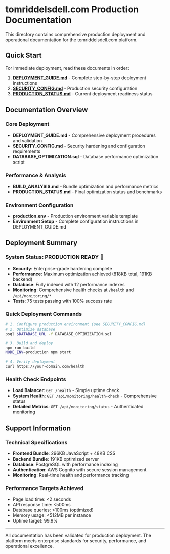 # tomriddelsdell.com Production Documentation

This directory contains comprehensive production deployment and operational documentation for the tomriddelsdell.com platform.

## Quick Start

For immediate deployment, read these documents in order:

1. **[DEPLOYMENT_GUIDE.md](DEPLOYMENT_GUIDE.md)** - Complete step-by-step deployment instructions
2. **[SECURITY_CONFIG.md](SECURITY_CONFIG.md)** - Production security configuration
3. **[PRODUCTION_STATUS.md](PRODUCTION_STATUS.md)** - Current deployment readiness status

## Documentation Overview

### Core Deployment
- **DEPLOYMENT_GUIDE.md** - Comprehensive deployment procedures and validation
- **SECURITY_CONFIG.md** - Security hardening and configuration requirements
- **DATABASE_OPTIMIZATION.sql** - Database performance optimization script

### Performance & Analysis
- **BUILD_ANALYSIS.md** - Bundle optimization and performance metrics
- **PRODUCTION_STATUS.md** - Final optimization status and benchmarks

### Environment Configuration
- **production.env** - Production environment variable template
- **Environment Setup** - Complete configuration instructions in DEPLOYMENT_GUIDE.md

## Deployment Summary

### System Status: PRODUCTION READY 🚀
- **Security**: Enterprise-grade hardening complete
- **Performance**: Maximum optimization achieved (818KB total, 191KB backend)
- **Database**: Fully indexed with 12 performance indexes
- **Monitoring**: Comprehensive health checks at `/health` and `/api/monitoring/*`
- **Tests**: 75 tests passing with 100% success rate

### Quick Deployment Commands
```bash
# 1. Configure production environment (see SECURITY_CONFIG.md)
# 2. Optimize database
psql $DATABASE_URL -f DATABASE_OPTIMIZATION.sql

# 3. Build and deploy
npm run build
NODE_ENV=production npm start

# 4. Verify deployment
curl https://your-domain.com/health
```

### Health Check Endpoints
- **Load Balancer**: `GET /health` - Simple uptime check
- **System Health**: `GET /api/monitoring/health-check` - Comprehensive status
- **Detailed Metrics**: `GET /api/monitoring/status` - Authenticated monitoring

## Support Information

### Technical Specifications
- **Frontend Bundle**: 296KB JavaScript + 48KB CSS
- **Backend Bundle**: 191KB optimized server
- **Database**: PostgreSQL with performance indexing
- **Authentication**: AWS Cognito with secure session management
- **Monitoring**: Real-time health and performance tracking

### Performance Targets Achieved
- Page load time: <2 seconds
- API response time: <500ms
- Database queries: <100ms (optimized)
- Memory usage: <512MB per instance
- Uptime target: 99.9%

---

All documentation has been validated for production deployment. The platform meets enterprise standards for security, performance, and operational excellence.